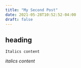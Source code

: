 ```yaml
---
title: "My Second Post"
date: 2021-05-28T10:52:52-04:00
draft: false
---
```

## heading 

`Italics content`

*italics content*

